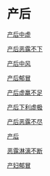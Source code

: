 # 产后[产后中虚](https://www.gmzyjc.com/search/result?wd=产后中虚)[产后恶露不下](https://www.gmzyjc.com/search/result?wd=产后恶露不下)[产后中风](https://www.gmzyjc.com/search/result?wd=产后中风)[产后郁冒](https://www.gmzyjc.com/search/result?wd=产后郁冒)[产后虚羸不足](https://www.gmzyjc.com/search/result?wd=产后虚羸不足)[产后下利虚极](https://www.gmzyjc.com/search/result?wd=产后下利虚极)[产后恶露不尽](https://www.gmzyjc.com/search/result?wd=产后恶露不尽)[产后](https://www.gmzyjc.com/search/result?wd=产后)[恶露淋漓不断](https://www.gmzyjc.com/search/result?wd=恶露淋漓不断)[产妇郁冒](https://www.gmzyjc.com/search/result?wd=产妇郁冒)